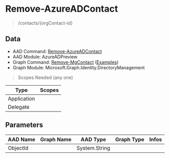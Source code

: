 # Remove-AzureADContact

> /contacts/{orgContact-id}

## Data

+ AAD Command: [Remove-AzureADContact](https://docs.microsoft.com/en-us/powershell/module/AzureAD/Remove-AzureADContact?view=azureadps-2.0-preview)
+ AAD Module: AzureADPreview
+ Graph Command: [Remove-MgContact](https://docs.microsoft.com/en-us/powershell/module/Microsoft.Graph.Identity.DirectoryManagement/Remove-MgContact) ([Examples](https://github.com/orgs/msgraph/discussions?discussions_q=Remove-MgContact))
+ Graph Module: Microsoft.Graph.Identity.DirectoryManagement

> Scopes Needed (any one)

|Type|Scopes|
|---|---|
|Application||
|Delegate||

## Parameters

|AAD Name|Graph Name|AAD Type|Graph Type|Infos|
|---|---|---|---|---|
|ObjectId||System.String|||

